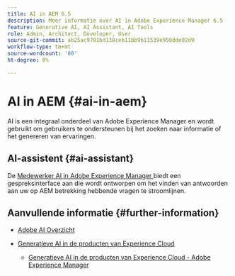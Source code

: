 ```yaml
---
title: AI in AEM 6.5
description: Meer informatie over AI in Adobe Experience Manager 6.5
feature: Generative AI, AI Assistant, AI Tools
role: Admin, Architect, Developer, User
source-git-commit: ab25ac9701bd138ceb11bb9b11539e950dde02d9
workflow-type: tm+mt
source-wordcount: '80'
ht-degree: 0%

---
```



# AI in AEM {#ai-in-aem}

AI is een integraal onderdeel van Adobe Experience Manager en wordt gebruikt om gebruikers te ondersteunen bij het zoeken naar informatie of het genereren van ervaringen.

## AI-assistent {#ai-assistant}

De [ Medewerker AI in Adobe Experience Manager ](/help/ai-assistant-in-aem.md) biedt een gespreksinterface aan die wordt ontworpen om het vinden van antwoorden aan uw op AEM betrekking hebbende vragen te stroomlijnen.

## Aanvullende informatie {#further-information}

* [ Adobe AI Overzicht ](https://www.adobe.com/ai/overview.html)

* [ Generatieve AI in de producten van Experience Cloud ](https://experienceleague.adobe.com/en/docs/core-services/interface/features/generative-ai)

   * [ Generatieve AI in de producten van Experience Cloud - Adobe Experience Manager ](https://experienceleague.adobe.com/en/docs/core-services/interface/features/generative-ai#aem)